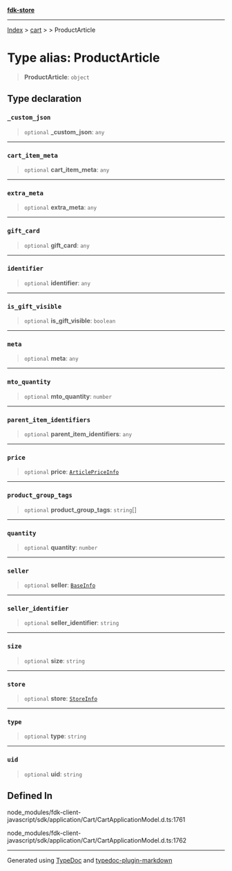[**fdk-store**](../../../README.md)
***

[Index](../../../API.md) > [cart](../../README.md) > [<internal>](../README.md) > ProductArticle

# Type alias: ProductArticle

> **ProductArticle**: `object`

## Type declaration

### `_custom_json`

> `optional` **\_custom\_json**: `any`

***

### `cart_item_meta`

> `optional` **cart\_item\_meta**: `any`

***

### `extra_meta`

> `optional` **extra\_meta**: `any`

***

### `gift_card`

> `optional` **gift\_card**: `any`

***

### `identifier`

> `optional` **identifier**: `any`

***

### `is_gift_visible`

> `optional` **is\_gift\_visible**: `boolean`

***

### `meta`

> `optional` **meta**: `any`

***

### `mto_quantity`

> `optional` **mto\_quantity**: `number`

***

### `parent_item_identifiers`

> `optional` **parent\_item\_identifiers**: `any`

***

### `price`

> `optional` **price**: [`ArticlePriceInfo`](type-alias.ArticlePriceInfo.md)

***

### `product_group_tags`

> `optional` **product\_group\_tags**: `string`[]

***

### `quantity`

> `optional` **quantity**: `number`

***

### `seller`

> `optional` **seller**: [`BaseInfo`](type-alias.BaseInfo.md)

***

### `seller_identifier`

> `optional` **seller\_identifier**: `string`

***

### `size`

> `optional` **size**: `string`

***

### `store`

> `optional` **store**: [`StoreInfo`](type-alias.StoreInfo.md)

***

### `type`

> `optional` **type**: `string`

***

### `uid`

> `optional` **uid**: `string`

## Defined In

node\_modules/fdk-client-javascript/sdk/application/Cart/CartApplicationModel.d.ts:1761

node\_modules/fdk-client-javascript/sdk/application/Cart/CartApplicationModel.d.ts:1762

***
Generated using [TypeDoc](https://typedoc.org/) and [typedoc-plugin-markdown](https://www.npmjs.com/package/typedoc-plugin-markdown)
